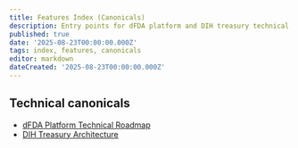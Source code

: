 ```yaml
---
title: Features Index (Canonicals)
description: Entry points for dFDA platform and DIH treasury technical canonicals.
published: true
date: '2025-08-23T00:00:00.000Z'
tags: index, features, canonicals
editor: markdown
dateCreated: '2025-08-23T00:00:00.000Z'
---
```


## Technical canonicals

- [dFDA Platform Technical Roadmap](./dfda-roadmap.md)
- [DIH Treasury Architecture](./treasury/dih-treasury-architecture.md)

